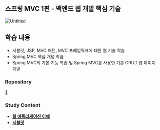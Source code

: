 ## **스프링 MVC 1편 - 백엔드 웹 개발 핵심 기술**

![Untitled](https://github.com/Heo-y-y/development-blog/assets/112863029/6f78f20f-df37-4414-aa40-3065229cc6f3)

## 학습 내용

- 서블릿, JSP, MVC 패턴, MVC 프레임워크에 대한 웹 기술 학습
- Spring MVC 핵심 개념 학습
- Spring MVC의 기본 기능 학습 및 Spring MVC를 사용한 기본 CRUD 웹 페이지 개발

### Repository

📎

### Study Content
- **[웹 애플리케이션 이해](웹애플리케이션이해.md)**
- **[서블릿](서블릿.md)**
